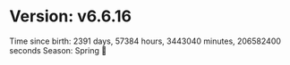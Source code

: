 # Version: v6.6.16
Time since birth: 2391 days, 57384 hours, 3443040 minutes, 206582400 seconds
Season: Spring 🌸
